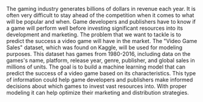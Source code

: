 The gaming industry generates billions of dollars in revenue each year. It is often very difficult to stay ahead of the competition when it comes to what will be popular and when. Game developers and publishers have to know if a game will perform well before investing significant resources into its development and marketing. The problem that we want to tackle is to predict the success a video game will have in the market. The "Video Game Sales" dataset, which was found on Kaggle, will be used for modeling purposes. This dataset has games from 1980-2016, including data on the games's name, platform, release year, genre, publisher, and global sales in millions of units. The goal is to build a machine learning model that can predict the success of a video game based on its characteristics. This type of information could help game developers and publishers make informed decisions about which games to invest vast resources into. With proper modeling it can help optimize their marketing and distribution strategies.
